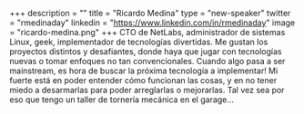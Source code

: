 +++
description = ""
title = "Ricardo Medina"
type = "new-speaker"
twitter = "rmedinaday"
linkedin = "https://www.linkedin.com/in/rmedinaday"
image = "ricardo-medina.png"
+++
CTO de NetLabs, administrador de sistemas Linux, geek, implementador de tecnologías divertidas. Me gustan los proyectos distintos y desafiantes, donde haya que jugar con tecnologías nuevas o tomar enfoques no tan convencionales. Cuando algo pasa a ser mainstream, es hora de buscar la próxima tecnología a implementar! Mi fuerte está en poder entender cómo funcionan las cosas, y en no tener miedo a desarmarlas para poder arreglarlas o mejorarlas. Tal vez sea por eso que tengo un taller de tornería mecánica en el garage…